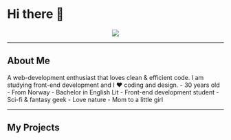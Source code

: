# Hi there 👋

<!--
**ingrid-skeide/ingrid-skeide** is a ✨ _special_ ✨ repository because its `README.md` (this file) appears on your GitHub profile.

Here are some ideas to get you started:

- 🔭 I’m currently working on ...
- 🌱 I’m currently learning ...
- 👯 I’m looking to collaborate on ...
- 🤔 I’m looking for help with ...
- 💬 Ask me about ...
- 📫 How to reach me: ...
- 😄 Pronouns: ...
- ⚡ Fun fact: ...
-->

<div id="header" align="center">
  <img src="https://media.giphy.com/media/hpXdHPfFI5wTABdDx9/giphy.gif">
</div>

---

<h2>About Me</h2>
A web-development enthusiast that loves clean &amp; efficient code.
I am studying front-end development and I ❤️ coding and design. 
- 30 years old
- From Norway
- Bachelor in English Lit
- Front-end development student
- Sci-fi & fantasy geek
- Love nature
- Mom to a little girl 

---

<h2>My Projects</h2>
